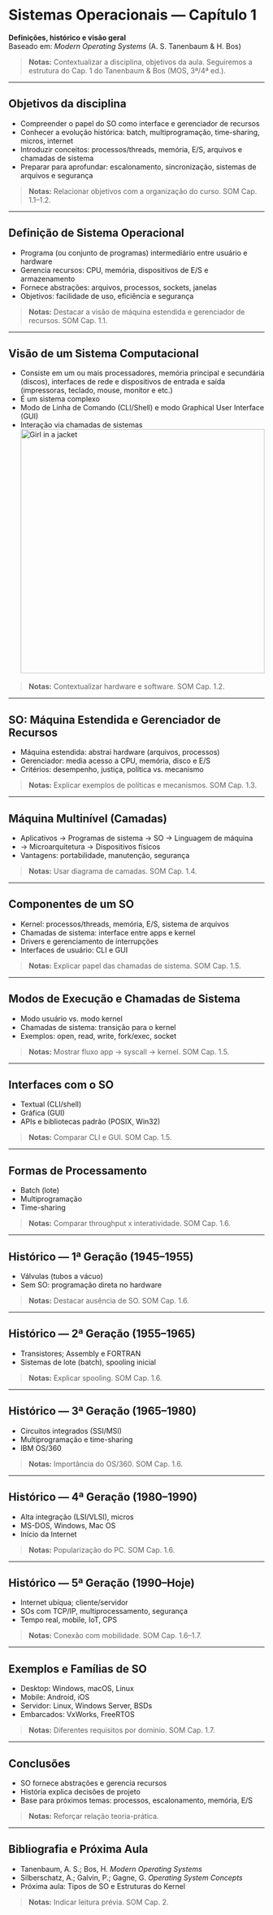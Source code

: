# Sistemas Operacionais — Capítulo 1
**Definições, histórico e visão geral**  
Baseado em: *Modern Operating Systems* (A. S. Tanenbaum & H. Bos)  

> **Notas:** Contextualizar a disciplina, objetivos da aula. Seguiremos a estrutura do Cap. 1 do Tanenbaum & Bos (MOS, 3ª/4ª ed.).

---

## Objetivos da disciplina
- Compreender o papel do SO como interface e gerenciador de recursos
- Conhecer a evolução histórica: batch, multiprogramação, time-sharing, micros, internet
- Introduzir conceitos: processos/threads, memória, E/S, arquivos e chamadas de sistema
- Preparar para aprofundar: escalonamento, sincronização, sistemas de arquivos e segurança

> **Notas:** Relacionar objetivos com a organização do curso. SOM Cap. 1.1–1.2.

---

## Definição de Sistema Operacional
- Programa (ou conjunto de programas) intermediário entre usuário e hardware
- Gerencia recursos: CPU, memória, dispositivos de E/S e armazenamento
- Fornece abstrações: arquivos, processos, sockets, janelas
- Objetivos: facilidade de uso, eficiência e segurança

> **Notas:** Destacar a visão de máquina estendida e gerenciador de recursos. SOM Cap. 1.1.

---

## Visão de um Sistema Computacional
- Consiste em um ou mais processadores, memória principal e secundária (discos), interfaces de rede e dispositivos de entrada e saída (impressoras, teclado, mouse, monitor e etc.)
- É um sistema complexo
- Modo de Linha de Comando (CLI/Shell) e modo Graphical User Interface (GUI)
- Interação via chamadas de sistemas
  <img src="[img_girl.jpg](https://cambiotraining.github.io/unix-shell/materials/01-basics/images/terminal_vs_gui.png)" alt="Girl in a jacket" width="480"  alt="Modo Shell vs Modo GUI">




> **Notas:** Contextualizar hardware e software. SOM Cap. 1.2.

---

## SO: Máquina Estendida e Gerenciador de Recursos
- Máquina estendida: abstrai hardware (arquivos, processos)
- Gerenciador: media acesso a CPU, memória, disco e E/S
- Critérios: desempenho, justiça, política vs. mecanismo

> **Notas:** Explicar exemplos de políticas e mecanismos. SOM Cap. 1.3.

---

## Máquina Multinível (Camadas)
- Aplicativos → Programas de sistema → SO → Linguagem de máquina
- → Microarquitetura → Dispositivos físicos
- Vantagens: portabilidade, manutenção, segurança

> **Notas:** Usar diagrama de camadas. SOM Cap. 1.4.

---

## Componentes de um SO
- Kernel: processos/threads, memória, E/S, sistema de arquivos
- Chamadas de sistema: interface entre apps e kernel
- Drivers e gerenciamento de interrupções
- Interfaces de usuário: CLI e GUI

> **Notas:** Explicar papel das chamadas de sistema. SOM Cap. 1.5.

---

## Modos de Execução e Chamadas de Sistema
- Modo usuário vs. modo kernel
- Chamadas de sistema: transição para o kernel
- Exemplos: open, read, write, fork/exec, socket

> **Notas:** Mostrar fluxo app → syscall → kernel. SOM Cap. 1.5.

---

## Interfaces com o SO
- Textual (CLI/shell)
- Gráfica (GUI)
- APIs e bibliotecas padrão (POSIX, Win32)

> **Notas:** Comparar CLI e GUI. SOM Cap. 1.5.

---

## Formas de Processamento
- Batch (lote)
- Multiprogramação
- Time-sharing

> **Notas:** Comparar throughput x interatividade. SOM Cap. 1.6.

---

## Histórico — 1ª Geração (1945–1955)
- Válvulas (tubos a vácuo)
- Sem SO: programação direta no hardware

> **Notas:** Destacar ausência de SO. SOM Cap. 1.6.

---

## Histórico — 2ª Geração (1955–1965)
- Transistores; Assembly e FORTRAN
- Sistemas de lote (batch), spooling inicial

> **Notas:** Explicar spooling. SOM Cap. 1.6.

---

## Histórico — 3ª Geração (1965–1980)
- Circuitos integrados (SSI/MSI)
- Multiprogramação e time-sharing
- IBM OS/360

> **Notas:** Importância do OS/360. SOM Cap. 1.6.

---

## Histórico — 4ª Geração (1980–1990)
- Alta integração (LSI/VLSI), micros
- MS-DOS, Windows, Mac OS
- Início da Internet

> **Notas:** Popularização do PC. SOM Cap. 1.6.

---

## Histórico — 5ª Geração (1990–Hoje)
- Internet ubíqua; cliente/servidor
- SOs com TCP/IP, multiprocessamento, segurança
- Tempo real, mobile, IoT, CPS

> **Notas:** Conexão com mobilidade. SOM Cap. 1.6–1.7.

---

## Exemplos e Famílias de SO
- Desktop: Windows, macOS, Linux
- Mobile: Android, iOS
- Servidor: Linux, Windows Server, BSDs
- Embarcados: VxWorks, FreeRTOS

> **Notas:** Diferentes requisitos por domínio. SOM Cap. 1.7.

---

## Conclusões
- SO fornece abstrações e gerencia recursos
- História explica decisões de projeto
- Base para próximos temas: processos, escalonamento, memória, E/S

> **Notas:** Reforçar relação teoria-prática.

---

## Bibliografia e Próxima Aula
- Tanenbaum, A. S.; Bos, H. *Modern Operating Systems*
- Silberschatz, A.; Galvin, P.; Gagne, G. *Operating System Concepts*
- Próxima aula: Tipos de SO e Estruturas do Kernel

> **Notas:** Indicar leitura prévia. SOM Cap. 2.
